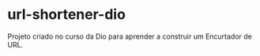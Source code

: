 # url-shortener-dio

Projeto criado no curso da Dio para aprender a construir um Encurtador de URL.

